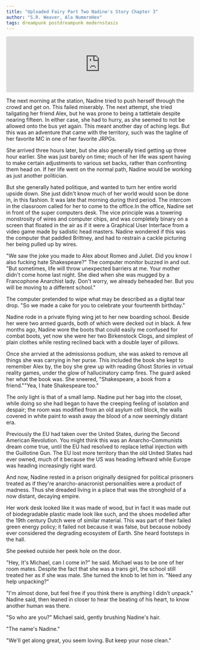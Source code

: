 ```yaml
---
title: "Uploaded Fairy Part Two Nadine's Story Chapter 3"
author: "S.R. Weaver, Ala NumeroHex"
tags: dreampunk postdreampunk modernstasis
---
```

<iframe scrolling="no" id="hearthis_at_track_7686474" width="100%" height="150" src="https://app.hearthis.at/embed/7686474/transparent_black/?hcolor=&color=&style=2&block_size=2&block_space=1&background=1&waveform=0&cover=0&autoplay=0&css=" frameborder="0" allowtransparency allow="autoplay"><p>Listen to <a href="https://hearthis.at/todiaspora/emergingpurgatory/" target="_blank">Emerging Purgatory: Plagal Of Yeon-Og</a> <span>by</span><a href="https://hearthis.at/todiaspora/" target="_blank" >ToDiaspora</a> <span>on</span> <a href="https://hearthis.at/" target="_blank">hearthis.at</a></p></iframe>

The next morning at the station, Nadine tried to push herself through the crowd and get on. This failed miserably. The next attempt, she tried tailgating her friend Alex, but he was prone to being a tattletale despite nearing fifteen. In either case, she had to hurry, as she seemed to not be allowed onto the bus yet again. This meant another day of aching legs. But this was an adventure that came with the territory, such was the tagline of her favorite MC in one of her favorite JRPGs.

She arrived three hours later, but she also generally tried getting up three hour earlier. She was just barely on time; much of her life was spent having to make certain adjustments to various set backs, rather than confronting them head on. If her life went on the normal path, Nadine would be working as just another politician.

But she generally hated politique, and wanted to turn her entire world upside down. She just didn't know much of her world would soon be done in, in this fashion. It was late that morning during third period. The intercom in the classroom called for her to come to the office.In the office, Nadine set in front of the super computers desk. The vice principle was a towering monstrosity of wires and computer chips, and was completely binary on a screen that floated in the air as if it were a Graphical User Interface from a video game made by sadistic head masters. Nadine wondered if this was the computer that paddled Brittney, and had to restrain a cackle picturing her being pulled up by wires.

"We saw the joke you made to Alex about Romeo and Juliet. Did you know I also fucking hate Shakespeare?" The computer monitor buzzed in and out. "But sometimes, life will throw unexpected barriers at me. Your mother didn't come home last night. She died when she was mugged by a Francophone Anarchist lady. Don't worry, we already beheaded her. But you will be moving to a different school."

The computer pretended to wipe what may be described as a digital tear drop. "So we made a cake for you to celebrate your fourteenth birthday."

Nadine rode in a private flying wing jet to her new boarding school. Beside her were two armed guards, both of which were decked out in black. A few months ago, Nadine wore the boots that could easily me confused for combat boots, yet now she were her two Birkenstock Clogs, and simplest of plain clothes while resting reclined back with a double layer of pillows.

Once she arrvied at the admissionss podium, she was asked to remove all things she was carrying in her purse. This included the book she kept to remember Alex by, the boy she grew up with reading Ghost Stories in virtual reality games, under the glow of hallucinatory camp fires. The guard asked her what the book was. She sneered, "Shakespeare, a book from a friend.""Yea, I hate Shakespeare too."

The only light is that of a small lamp. Nadine put her bag into the closet, while doing so she had began to have the creeping feeling of isolation and despair; the room was modified from an old asylum cell block, the walls covered in white paint to wash away the blood of a now seemingly distant era.

Previously the EU had taken over the United States, during the Second American Revolution. You might think this was an Anarcho-Communists dream come true, until the EU had resolved to replace lethal injection with the Guillotine Gun. The EU lost more territory than the old United States had ever owned, much of it because the US was heading leftward while Europe was heading increasingly right ward.

And now, Nadine rested in a prison originally designed for political prisoners treated as if they're anarcho-anacronist personalities were a product of madness. Thus she dreaded living in a place that was the stronghold of a now distant, decaying empire.

Her work desk looked like it was made of wood, but in fact it was made out of biodegradable plastic made look like such, and the shoes modelled after the 19th century Dutch were of similar material. This was part of their failed green energy policy; it failed not because it was false, but because nobody ever considered the degrading ecosystem of Earth. She heard footsteps in the hall.

She peeked outside her peek hole on the door.

"Hey, It's Michael, can I come in?" he said. Michael was to be one of her room mates. Despite the fact that she was a trans girl, the school still treated her as if she was male. She turned the knob to let him in. "Need any help unpacking?"

"I'm almost done, but feel free if you think there is anything I didn't unpack." Nadine said, then leaned in closer to hear the beating of his heart, to know another human was there.

"So who are you?" Michael said, gently brushing Nadine's hair.

"The name's Nadine."

"We'll get along great, you seem loving. But keep your nose clean."

